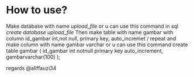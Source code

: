 # How to use?
Make database with name *upload_file* or u can use this command in sql *create database upload_file*
Then make table with name gambar with column id_gambar int,not null, primary key, auto_incremet / repeat and make column with name gambar varchar or u can use this command 
create table gambar (
id_gambar int notnull primary key auto_increment,
gambarvarchar(100)
);

regards @aliffauzi34

